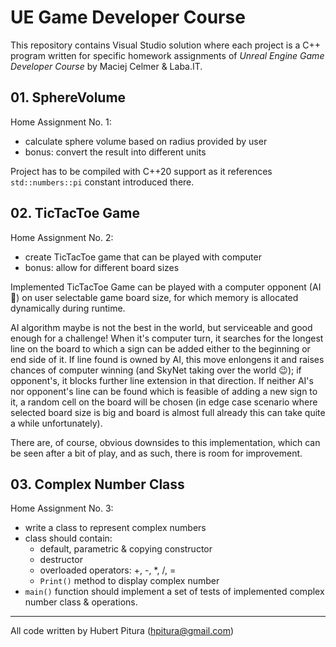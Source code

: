 # UE Game Developer Course

This repository contains Visual Studio solution where each project is a C++ program written for specific homework assignments of _Unreal Engine Game Developer Course_ by Maciej Celmer & Laba.IT.

## 01. SphereVolume
Home Assignment No. 1:
* calculate sphere volume based on radius provided by user
* bonus: convert the result into different units

Project has to be compiled with C++20 support as it references `std::numbers::pi` constant introduced there.

## 02. TicTacToe Game
Home Assignment No. 2:
* create TicTacToe game that can be played with computer
* bonus: allow for different board sizes

Implemented TicTacToe Game can be played with a computer opponent (AI 🤖) on user selectable game board size, for which memory is allocated dynamically during runtime.

AI algorithm maybe is not the best in the world, but serviceable and good enough for a challenge! When it's computer turn, it searches for the longest line on the board to which a sign can be added either to the beginning or end side of it. If line found is owned by AI, this move enlongens it and raises chances of computer winning (and SkyNet taking over the world 😉); if opponent's, it blocks further line extension in that direction. If neither AI's nor opponent's line can be found which is feasible of adding a new sign to it, a random cell on the board will be chosen (in edge case scenario where selected board size is big and board is almost full already this can take quite a while unfortunately).

There are, of course, obvious downsides to this implementation, which can be seen after a bit of play, and as such, there is room for improvement.

## 03. Complex Number Class
Home Assignment No. 3:
* write a class to represent complex numbers
* class should contain:
  * default, parametric & copying constructor
  * destructor
  * overloaded operators: +, -, *, /, =
  * `Print()` method to display complex number
* `main()` function should implement a set of tests of implemented complex number class & operations.
___
All code written by Hubert Pitura (hpitura@gmail.com)
